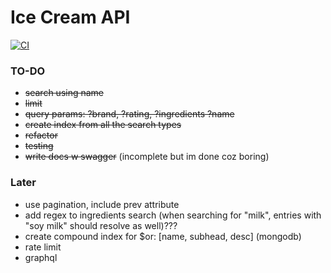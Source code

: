 # Ice Cream API

[![CI](https://github.com/zahid47/IceCreamApi/actions/workflows/intregation.yml/badge.svg?branch=master)](https://github.com/zahid47/IceCreamApi/actions/workflows/intregation.yml)

### TO-DO

- ~~search using name~~
- ~~limit~~
- ~~query params: ?brand, ?rating, ?ingredients ?name~~
- ~~create index from all the search types~~
- ~~refactor~~
- ~~testing~~
- ~~write docs w swagger~~ (incomplete but im done coz boring)

### Later

- use pagination, include prev attribute
- add regex to ingredients search (when searching for "milk", entries with "soy milk" should resolve as well)???
- create compound index for $or: [name, subhead, desc] (mongodb)
- rate limit
- graphql
